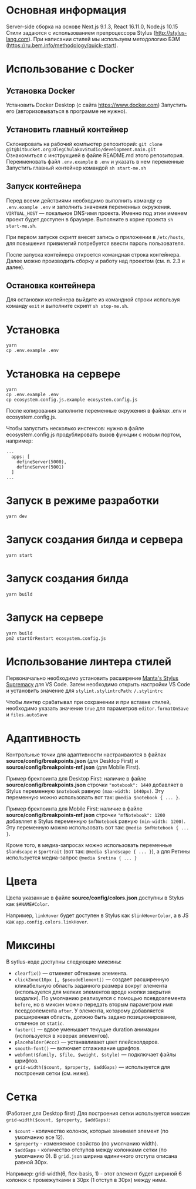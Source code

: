 # Основная информация
Server-side сборка на основе Next.js 9.1.3, React 16.11.0, Node.js 10.15
Стили задаются с использованием препроцессора Stylus (http://stylus-lang.com).
При написании стилей мы используем методологию БЭМ (https://ru.bem.info/methodology/quick-start).

# Использование с Docker

## Установка Docker

Установить Docker Desktop (с сайта https://www.docker.com)
Запустить его (авторизовываться в программе не нужно).

## Установить главный контейнер

Склонировать на рабочий компьютер репозиторий: `git clone git@bitbucket.org:OlegChulakovStudio/development.main.git`
Ознакомиться с инструкцией в файле README.md этого репозитория.
Переименовать файл `.env.example` в `.env` и указать в нем переменные
Запустить главный контейнер командой `sh start-me.sh`

## Запуск контейнера

Перед всеми действиями необходимо выполнить команду `cp .env.example .env` и заполнить значения переменных окружения.
`VIRTUAL_HOST` — локальное DNS-имя проекта. Именно под этим именем проект будет доступен в браузере. Выполните в корне проекта `sh start-me.sh`.

При первом запуске скрипт внесет запись о приложении в `/etc/hosts`, для повышения привилегий потребуется ввести пароль пользователя.

После запуска контейнера откроется командная строка контейнера. Далее можно производить сборку и работу над проектом (см. п. 2.3 и далее).

##  Остановка контейнера 

Для остановки контейнера выйдите из командной строки используя команду `exit` и выполните скрипт `sh stop-me.sh`.

# Установка
```
yarn
cp .env.example .env
```

# Установка на сервере
```
yarn
cp .env.example .env
cp ecosystem.config.js.example ecosystem.config.js
```
После копирования заполните переменные окружения в файлах .env и ecosystem.config.js.

Чтобы запустить несколько инстенсов: нужно в файле ecosystem.config.js продублировать вызов функции с новым портом, например:
```
...
  apps: [
    defineServer(5000),
    defineServer(5001)
  ]
...
```

# Запуск в режиме разработки
```
yarn dev
```

# Запуск создания билда и сервера
```
yarn start
```

# Запуск создания билда
```
yarn build
```

# Запуск на сервере
```
yarn build
pm2 startOrRestart ecosystem.config.js
```

# Использование линтера стилей
Первоначально необходимо установить расширение [Manta's Stylus Supremacy](https://marketplace.visualstudio.com/items?itemName=thisismanta.stylus-supremacy) для VS Code. Затем необходимо открыть настройки VS Code и установить значение для `stylint.stylintrcPath`: `/.stylintrc`

Чтобы линтер срабатывал при сохранении и при вставке стилей, необходимо указать значение `true` для параметров `editor.formatOnSave` и `files.autoSave`

# Адаптивность #

Контрольные точки для адаптивности настраиваются в файлах **source/config/breakpoints.json** (для Desktop First) и **source/config/breakpoints-mf.json** (для Mobile First).

Пример брекпоинта для Desktop First: наличие в файле **source/config/breakpoints.json** строчки `"notebook": 1440` добавляет в Stylus переменную `$notebook` равную `(max-width: 1440px)`.
Эту переменную можно использовать вот так: `@media $notebook { ... }`.

Пример брекпоинта для Mobile First: наличие в файле **source/config/breakpoints-mf.json** строчки `"mfNotebook": 1200` добавляет в Stylus переменную `$mfNotebook` равную `(min-width: 1200)`.
Эту переменную можно использовать вот так: `@media $mfNotebook { ... }`.

Кроме того, в медиа-запросах можно использовать переменные `$landscape` и `$portrait` (вот так: `@media $landscape { ... }`), а для Ретины используется медиа-запрос `@media $retina { ... }`


# Цвета #

Цвета указанные в файле **source/config/colors.json** доступны в Stylus как `$#NAME#Color`.

Например, `linkHover` будет доступен в Stylus как `$linkHoverColor`, а в JS как `app.config.colors.linkHover`.


# Миксины #

В sytlus-коде доступны следующие миксины:

* `clearfix()` — отменяет обтекание элемента.
* `clickZone(10px [, $pseudoElement])` — создает расширенную кликабельную область заданного размера вокруг элемента (используется для мелких элементов вроде кнопки закрытия модалки). По умолчанию реализуется с помощью псевдоэлемента `before`, но в миксин можно передать вторым параметром имя псевдоэлемента `after`. У элемента, которому добавляется расширенная область, должно быть задано позиционирование, отличное от `static`.
* `faster()` — вдвое уменьшает текущие duration анимации (используется в ховерах элементов).
* `placeholder(#ccc)` — устанавливает цвет плейсхолдеров.
* `smooth-font()` — включает сглаживание шрифтов.
* `webfont($family, $file, $weight, $style)` — подключает файлы шрифтов.
* `grid-width($count, $property, $addGaps)` — используется для построения сетки (см. ниже).


# Сетка #

(Работает для Desktop first)
Для построения сетки используется миксин `grid-width($count, $property, $addGaps)`:

* `$count` - количество колонок, которые занимает элемент (по умолчанию все 12).
* `$property` - изменяемое свойство (по умолчанию width). 
* `$addGaps` - количество отступов между колонками сетки (по умолчанию 0). В `grid.json` ширина единичного отступа описана равной 30px.

Например: grid-width(6, flex-basis, 1) - этот элемент будет шириной 6 колонок с промежутками в 30px (1 отступ в 30px) между ними.

